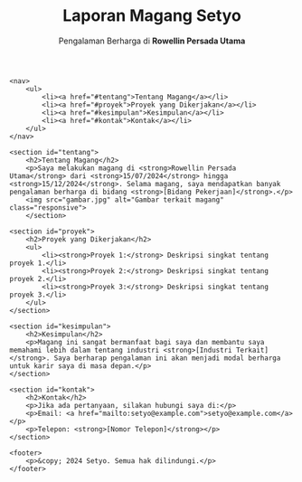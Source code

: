 <!DOCTYPE html>
<html lang="id">
<head>
    <meta charset="UTF-8">
    <meta name="viewport" content="width=device-width, initial-scale=1.0">
    <title>Laporan Magang Setyo</title>
    <link rel="stylesheet" href="yusc.css">
</head>
<body>
    <header>
        <h1>Laporan Magang Setyo</h1>
        <p>Pengalaman Berharga di <strong>Rowellin Persada Utama</strong></p>
    </header>
    
    <nav>
        <ul>
            <li><a href="#tentang">Tentang Magang</a></li>
            <li><a href="#proyek">Proyek yang Dikerjakan</a></li>
            <li><a href="#kesimpulan">Kesimpulan</a></li>
            <li><a href="#kontak">Kontak</a></li>
        </ul>
    </nav>

    <section id="tentang">
        <h2>Tentang Magang</h2>
        <p>Saya melakukan magang di <strong>Rowellin Persada Utama</strong> dari <strong>15/07/2024</strong> hingga <strong>15/12/2024</strong>. Selama magang, saya mendapatkan banyak pengalaman berharga di bidang <strong>[Bidang Pekerjaan]</strong>.</p>
        <img src="gambar.jpg" alt="Gambar terkait magang" class="responsive">  
        </section>
    
    <section id="proyek">
        <h2>Proyek yang Dikerjakan</h2>
        <ul>
            <li><strong>Proyek 1:</strong> Deskripsi singkat tentang proyek 1.</li>
            <li><strong>Proyek 2:</strong> Deskripsi singkat tentang proyek 2.</li>
            <li><strong>Proyek 3:</strong> Deskripsi singkat tentang proyek 3.</li>
        </ul>
    </section>

    <section id="kesimpulan">
        <h2>Kesimpulan</h2>
        <p>Magang ini sangat bermanfaat bagi saya dan membantu saya memahami lebih dalam tentang industri <strong>[Industri Terkait]</strong>. Saya berharap pengalaman ini akan menjadi modal berharga untuk karir saya di masa depan.</p>
    </section>
    
    <section id="kontak">
        <h2>Kontak</h2>
        <p>Jika ada pertanyaan, silakan hubungi saya di:</p>
        <p>Email: <a href="mailto:setyo@example.com">setyo@example.com</a></p>
        <p>Telepon: <strong>[Nomor Telepon]</strong></p>
    </section>

    <footer>
        <p>&copy; 2024 Setyo. Semua hak dilindungi.</p>
    </footer>
</body>
</html>
